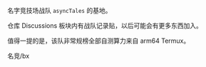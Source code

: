 名字竞技场战队 `asyncTales` 的基地。

仓库 Discussions 板块内有战队记录贴，以后可能会有更多东西加入。

值得一提的是，该队非常规榜全部自测算力来自 arm64 Termux。

名竞/bx
